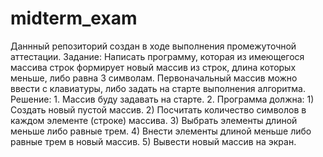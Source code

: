 # midterm_exam
Даннный репозиторий создан в ходе выполнения промежуточной аттестации. 
Задание: Написать программу, которая из имеющегося массива строк формирует новый массив из строк, длина которых меньше, либо равна 3 символам. Первоначальный массив можно ввести с клавиатуры, либо задать на старте выполнения алгоритма.
Решение: 1. Массив буду задавать на старте.
2. Программа должна: 
      1) Создать новый пустой массив.
      2) Посчитать количество символов в каждом элементе (строке) массива.
      3) Выбрать элементы длиной меньше либо равные трем.
      4) Внести элементы длиной меньше либо равные трем в новый массив.
      5) Вывести новый массив на экран.
